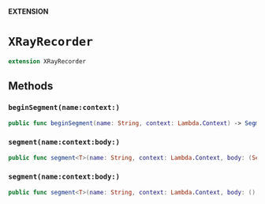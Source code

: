 **EXTENSION**

# `XRayRecorder`
```swift
extension XRayRecorder
```

## Methods
### `beginSegment(name:context:)`

```swift
public func beginSegment(name: String, context: Lambda.Context) -> Segment
```

### `segment(name:context:body:)`

```swift
public func segment<T>(name: String, context: Lambda.Context, body: (Segment) throws -> T) rethrows -> T
```

### `segment(name:context:body:)`

```swift
public func segment<T>(name: String, context: Lambda.Context, body: () -> EventLoopFuture<T>) -> EventLoopFuture<T>
```
